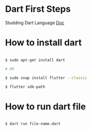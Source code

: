 # Dart First Steps

Studding Dart Language [Doc](https://dart.dev/samples)

# How to install dart

```sh

$ sudo apt-get install dart

# OR 

$ sudo snap install flutter --classic

$ flutter sdk-path

```
# How to run dart file


```sh

$ dart run file-name.dart

```

